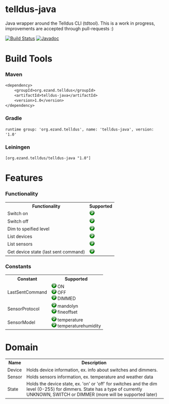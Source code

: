 # telldus-java
Java wrapper around the Telldus CLI (tdtool). This is a work in progress, improvements are accepted through pull-requests :)

[![Build Status](https://travis-ci.org/ezand/telldus-java.svg?branch=master)](https://travis-ci.org/ezand/telldus-java)
[![Javadoc](http://javadoc-badge.appspot.com/org.ezand.telldus/telldus-java.svg?label=javadoc)](http://ezand.org/javadocs/telldus-java/release/1.0/)

# Build Tools
### Maven
    <dependency>
        <groupId>org.ezand.telldus</groupId>
        <artifactId>telldus-java</artifactId>
        <version>1.0</version>
    </dependency>

### Gradle
    runtime group: 'org.ezand.telldus', name: 'telldus-java', version: '1.0'

### Leiningen
    [org.ezand.telldus/telldus-java "1.0"]

# Features
### Functionality
<table>
  <tr>
    <th>Functionality</th>
    <th>Supported</th>
  </tr>
  <tr>
    <td>Switch on</td>
    <td><img src="static/yes.png"/></td>
  </tr>
  <tr>
    <td>Switch off</td>
    <td><img src="static/yes.png"/></td>
  </tr>
  <tr>
    <td>Dim to speified level</td>
    <td><img src="static/yes.png"/></td>
  </tr>
  <tr>
    <td>List devices</td>
    <td><img src="static/yes.png"/></td>
  </tr>
  <tr>
    <td>List sensors</td>
    <td><img src="static/yes.png"/></td>
  </tr>
  <tr>
    <td>Get device state (last sent command)</td>
    <td><img src="static/yes.png"/></td>
  </tr>
</table>

### Constants
<table>
  <tr>
    <th>Constant</th>
    <th>Supported</th>
  </tr>
  <tr>
    <td>LastSentCommand</td>
    <td>
        <img src="static/yes.png"/> ON<br />
        <img src="static/yes.png"/> OFF<br />
        <img src="static/yes.png"/> DIMMED<br />
    </td>
  </tr>
  <tr>
    <td>SensorProtocol</td>
    <td>
        <img src="static/yes.png"/> mandolyn<br />
        <img src="static/yes.png"/> fineoffset<br />
    </td>
  </tr>
  <tr>
    <td>SensorModel</td>
    <td>
        <img src="static/yes.png"/> temperature<br />
        <img src="static/yes.png"/> temperaturehumidity<br />
    </td>
  </tr>
</table>

# Domain
<table>
  <tr>
    <th>Name</th>
    <th>Description</th>
  </tr>
  <tr>
    <td>Device</td>
    <td>Holds device information, ex. info about switches and dimmers.</td>
  </tr>
  <tr>
    <td>Sensor</td>
    <td>Holds sensors information, ex. temperature and weather data</td>
  </tr>
  <tr>
    <td>State</td>
    <td>Holds the device state, ex. 'on' or 'off' for switches and the dim level (0-255) for dimmers. State has a type of currently UNKNOWN, SWITCH or DIMMER (more will be supported later)</td>
  </tr>
</table>
